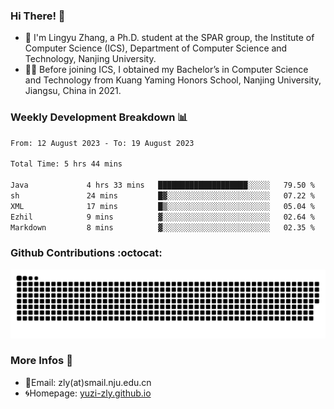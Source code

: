 ### Hi There! 👋 
- 🐳 I'm Lingyu Zhang, a Ph.D. student at the SPAR group, the Institute of Computer Science (ICS), Department of Computer Science and Technology, Nanjing University.
- 🧑‍🎓 Before joining ICS, I obtained my Bachelor’s in Computer Science and Technology from Kuang Yaming Honors School, Nanjing University, Jiangsu, China in 2021.

### Weekly Development Breakdown :bar_chart:

<!--START_SECTION:waka-->

```txt
From: 12 August 2023 - To: 19 August 2023

Total Time: 5 hrs 44 mins

Java             4 hrs 33 mins   ████████████████████░░░░░   79.50 %
sh               24 mins         █▓░░░░░░░░░░░░░░░░░░░░░░░   07.22 %
XML              17 mins         █▒░░░░░░░░░░░░░░░░░░░░░░░   05.04 %
Ezhil            9 mins          ▓░░░░░░░░░░░░░░░░░░░░░░░░   02.64 %
Markdown         8 mins          ▓░░░░░░░░░░░░░░░░░░░░░░░░   02.35 %
```

<!--END_SECTION:waka-->

### Github Contributions :octocat:

![](https://raw.githubusercontent.com/yuzi-zly/yuzi-zly/output/github-contribution-grid-snake.svg)              


### More Infos 📖

- 📧Email: zly(at)smail.nju.edu.cn
- 🌀Homepage: [yuzi-zly.github.io](https://yuzi-zly.github.io/)
